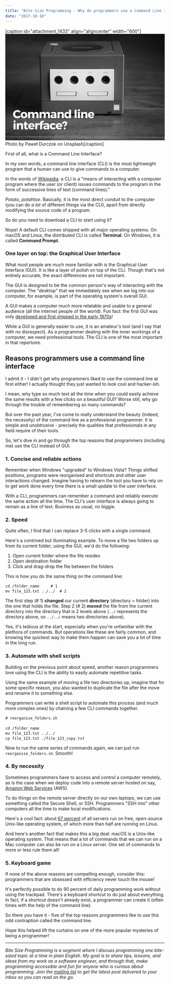 ```yaml
---
title: "Bite Size Programming - Why do programmers use a Command Line Interface?"
date: "2017-10-18"
---
```


\[caption id="attachment\_1433" align="aligncenter" width="600"\]![why programmers use command line interface banner nickang blog](images/why-programmers-use-command-line-interface-banner-nickang-blog.png) Photo by Paweł Durczok on Unsplash\[/caption\]

First of all, what is a Command Line Interface?

In my own words, a command line interface (CLI) is the most lightweight program that a human can use to give commands to a computer.

In the words of [Wikipedia](https://en.wikipedia.org/wiki/Command-line_interface): a CLI is a "means of interacting with a computer program where the user (or client) issues commands to the program in the form of successive lines of text (command lines)."

_Potato, potahtoe_. Basically, it is the most direct conduit to the computer (you can do _a lot_ of different things via the CLI), apart from directly modifying the source code of a program.

So do you need to download a CLI to start using it?

Nope! A default CLI comes shipped with all major operating systems. On macOS and Linux, the distributed CLI is called **Terminal**. On Windows, it is called **Command Prompt**.

### One layer on top: the Graphical User Interface

What most people are much more familiar with is the Graphical User Interface (GUI). It is like a layer of polish on top of the CLI. Though that's not entirely accurate, the exact differences are not important.

The GUI is designed to be the common person's way of interacting with the computer. The "desktop" that we immediately see when we log into our computer, for example, is part of the operating system's overall GUI.

A GUI makes a computer much more relatable and usable to a general audience (all the internet people of the world). Fun fact: the first GUI was only [developed and first shipped in the early 1970s](https://en.wikipedia.org/wiki/History_of_the_graphical_user_interface)!

While a GUI is generally easier to use, it is an amateur's tool (and I say that with no disrespect). As a programmer dealing with the inner workings of a computer, we need professional tools. The CLI is one of the most important in that repertoire.

## Reasons programmers use a command line interface

I admit it - I didn't get why programmers liked to use the command line at first either! I actually thought they just wanted to look cool and hacker-ish.

I mean, why type so much text all the time when you could easily achieve the same results with a few clicks on a beautiful GUI? Worse still, why go through the trouble of remembering so many commands?

But over the past year, I've come to really understand the beauty (indeed, the necessity) of the command line as a professional programmer. It is simple and unobtrusive - precisely the qualities that professionals in any field require of their tools.

So, let's dive in and go through the top reasons that programmers (including me) use the CLI instead of GUI.

### 1\. Concise and reliable actions

Remember when Windows "upgraded" to Windows Vista? Things shifted positions, programs were reorganised and shortcuts and other user interactions changed. Imagine having to relearn the tool you have to rely on to get work done every time there is a small update to the user interface.

With a CLI, programmers can remember a command and reliably execute the same action all the time. The CLI's user interface is always going to remain as a line of text. Business as usual, no biggie.

### 2\. Speed

Quite often, I find that I can replace 3-5 clicks with a single command.

Here's a contrived but illuminating example. To move a file two folders up from its current folder, using the GUI, we'd do the following:

1. Open current folder where the file resides
2. Open destination folder
3. Click and drag-drop the file between the folders

This is how you do the same thing on the command line:

```
cd /folder_name     # 1
mv file_123.txt ../../  # 2
```

The first step (# 1) **changed** our current **directory** (directory = folder) into the one that holds the file. Step 2 (# 2) **moved** the file from the current directory into the directory that is 2 levels above (`../` represents the directory above, so `../../` means two directories above).

Yes, it's tedious at the start, especially when you're unfamiliar with the plethora of commands. But operations like these are fairly common, and knowing the quickest way to make them happen can save you a lot of time in the long run.

### 3\. Automate with shell scripts

Building on the previous point about speed, another reason programmers love using the CLI is the ability to easily automate repetitive tasks.

Using the same example of moving a file two directories up, imagine that for some specific reason, you also wanted to duplicate the file after the move and rename it to something else.

Programmers can write a shell script to automate this process (and much more complex ones) by chaining a few CLI commands together.

```
# reorganise_folders.sh

cd /folder_name                 
mv file_123.txt ../../
cp file_123.txt ./file_123_copy.txt
```

Now to run the same series of commands again, we can just run `reorganise_folders.sh`. Smooth!

### 4\. By necessity

Sometimes programmers have to access and control a computer remotely, as is the case when we deploy code into a remote server hosted on say, [Amazon Web Services](https://aws.amazon.com/) (AWS).

To do things on the remote server directly on our own laptops, we can use something called the Secure Shell, or SSH. Programmers "SSH into" other computers all the time to make local modifications.

Here's a cool fact: about [67 percent](https://www.wired.com/2016/08/linux-took-web-now-taking-world/) of all servers run on free, open-source Unix-like operating system, of which more than half are running on Linux.

And here's another fact that makes this a big deal: macOS is a Unix-like operating system. That means that a lot of commands that we can run on a Mac computer can also be run on a Linux server. One set of commands to more or less rule them all!

### 5\. Keyboard game

If none of the above reasons are compelling enough, consider this: programmers that are obsessed with efficiency never touch the mouse!

It's perfectly possible to do 90 percent of daily programming work without using the trackpad. There's a keyboard shortcut to do just about everything. In fact, if a shortcut doesn't already exist, a programmer can create it (often times with the help of the command line).

So there you have it - five of the top reasons programmers like to use this odd contraption called the command line.

Hope this helped lift the curtains on one of the more popular mysteries of being a programmer!

* * *

_Bite Size Programming is a segment where I discuss programming one bite-sized topic at a time in plain English. My goal is to share tips, lessons, and ideas from my work as a software engineer, and through that, make programming accessible and fun for anyone who is curious about programming. Join the [mailing list](http://eepurl.com/c7xfID) to get the latest post delivered to your inbox so you can read on the go._
